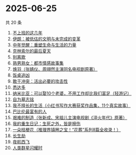 # 2025-06-25

共 20 条

<!-- BEGIN WEREAD -->
<!-- 最后更新时间 2025-06-25 00:11:48 +0800 -->
1. [不上班的这几年](https://weread.qq.com/web/bookDetail/6e5323a0813aba08eg018ab0)
1. [伊朗：被低估的文明与未完成的变革](https://weread.qq.com/web/bookDetail/d0e32310728bbf39d0e8e76)
1. [中年觉醒：重塑生命与生活的力量](https://weread.qq.com/web/bookDetail/a8e32b20813aba09eg016d64)
1. [克林索尔的最后夏天](https://weread.qq.com/web/bookDetail/2eb32580813aba09dg01940c)
1. [别离歌](https://weread.qq.com/web/bookDetail/b3f32960813aba0f7g0152c8)
1. [熟男熟女：都市情感故事集](https://weread.qq.com/web/bookDetail/e0932590813aba09fg011417)
1. [焕羽（张婧仪、周翊然主演同名电视剧原著）](https://weread.qq.com/web/bookDetail/65d32410813ab8df9g0149ab)
1. [饭桌追凶](https://weread.qq.com/web/bookDetail/ed032fd0813aba051g014bd0)
1. [敢于冲突：活出必要的攻击性](https://weread.qq.com/web/bookDetail/b8132720813ab9ef2g016b3a)
1. [悉达多](https://weread.qq.com/web/bookDetail/dac326e0813ab9fcbg014003)
1. [纳米比亚：可以娶10个老婆，不用工作却比我们富足（轻游记）](https://weread.qq.com/web/bookDetail/e9b326f0813aba0b4g014637)
1. [自为墓志铭](https://weread.qq.com/web/bookDetail/7e7326805c036d7e7b7a204)
1. [我不擅长的生活（小红书写作大赛获奖作品集，11个真实故事）](https://weread.qq.com/web/bookDetail/7ed32240813aba03ag013218)
1. [巴比伦最富有的人](https://weread.qq.com/web/bookDetail/34f32f30813aba09eg013b63)
1. [艰难的制造（张新成、宋祖儿主演电视剧《淬火年代》原著）](https://weread.qq.com/web/bookDetail/a3732620595a72a376b89e4)
1. [我的重生日记：生死之外，皆是擦伤](https://weread.qq.com/web/bookDetail/d7432640813ab9560g013cc5)
1. [一朵桔梗花（推理界镇圈之宝！“花葬”系列8篇全收录！）](https://weread.qq.com/web/bookDetail/78a32ba0813aba065g0179fc)
1. [长生劫](https://weread.qq.com/web/bookDetail/7df32f80813ab9fcfg0196f6)
1. [夜航西飞](https://weread.qq.com/web/bookDetail/f8d326c071a7542af8dc0e6)
1. [人类群星闪耀时](https://weread.qq.com/web/bookDetail/5a6326b0813aba023g01325c)
<!-- END WEREAD -->